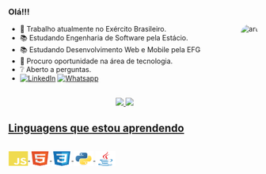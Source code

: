 ### Olá!!! ###
<img align="right" alt="art" height="150" style="border-radius:50px;" src="https://github.com/IuryDiasCoelho/IuryDiasCoelho/assets/148260236/cc732923-d296-49e0-97fc-66c20b63cdb3">

- 🔭 Trabalho atualmente no Exército Brasileiro. <br>
- 📚 Estudando Engenharia de Software pela Estácio. <br>
- 📚 Estudando Desenvolvimento Web e Mobile pela EFG <br>
- 💬 Procuro oportunidade na área de tecnologia. <br>
- ❔ Aberto a perguntas.<br>
- [![LinkedIn](https://img.shields.io/badge/LinkedIn-0077B5?style=for-the-badge&logo=linkedin&logoColor=white)](https://www.linkedin.com/in/iury-dias-coelho-5009a6298/)
[![Whatsapp](https://img.shields.io/badge/WhatsApp-25D366?style=for-the-badge&logo=whatsapp&logoColor=white)](https://wa.me/5562999692700?text=)
<br>
<div align="center">
  <a href="https://github.com/IuryDiasCoelho">
  <img height="150em" src="https://github-readme-stats.vercel.app/api?username=IuryDiasCoelho&show_icons=true&theme=dracula&include_all_commits=true&count_private=true"/>
  <img height="150em" src="https://github-readme-stats.vercel.app/api/top-langs/?username=IuryDiasCoelho&layout=compact&langs_count=7&theme=dracula"/>
</div>

## Linguagens que estou aprendendo 

<div style="display: inline_block"><br>
  <img align="center" alt="Js" height="30" width="40" src="https://raw.githubusercontent.com/devicons/devicon/master/icons/javascript/javascript-plain.svg">
  <img align="center" alt="HTML" height="30" width="40" src="https://raw.githubusercontent.com/devicons/devicon/master/icons/html5/html5-original.svg">
  <img align="center" alt="CSS" height="30" width="40" src="https://raw.githubusercontent.com/devicons/devicon/master/icons/css3/css3-original.svg">
  <img align="center" alt="Python" height="30" width="40" src="https://raw.githubusercontent.com/devicons/devicon/master/icons/python/python-original.svg">
  <img align="center" alt="java" height="30" width="40" src="https://raw.githubusercontent.com/devicons/devicon/master/icons/java/java-original.svg">
</div>

